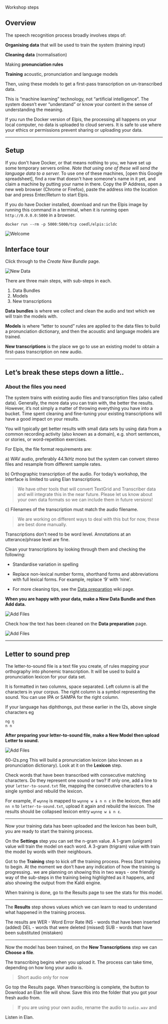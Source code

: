 Workshop steps

## Overview 
The speech recognition process broadly involves steps of:

**Organising data** that will be used to train the system (training input)

**Cleaning data** (normalisation)

Making **pronunciation rules**

**Training** acoustic, pronunciation and language models

Then, using these models to get a first-pass transcription on un-transcribed data. 

This is “machine learning” technology, not “artificial intelligence”. The system doesn’t ever “understand” or know your content in the sense of understanding the meaning.

If you run the Docker version of Elpis, the processing all happens on your local computer, no data is uploaded to cloud servers. It is safe to use where your ethics or permissions prevent sharing or uploading your data. 

---

## Setup


If you don't have Docker, or that means nothing to you, we have set up some temporary servers online. *Note that using one of these will send the language data to a server.* To use one of these machines, [open this Google spreadsheet], find a row that doesn't have someone's name in it yet, and claim a machine by putting your name in there. Copy the IP Address, open a new web browser (Chrome or Firefox), paste the address into the location bar and press Enter/Return to start Elpis. 

If you do have Docker installed, download and run the Elpis image by running this command in a terminal, when it is running open `http://0.0.0.0:5000` in a browser.
```
docker run --rm -p 5000:5000/tcp coedl/elpis:icldc
```

![Welcome](icldc/10-welcome.png)


## Interface tour
Click through to the *Create New Bundle* page.

![New Data](icldc/20-new-data.png)

There are three main steps, with sub-steps in each. 

1. Data Bundles
2. Models
3. New transcriptions

**Data bundles** is where we collect and clean the audio and text which we will train the models with. 

**Models** is where “letter to sound” rules are applied to the data files to build a pronunciation dictionary, and then the acoustic and language models are trained. 

**New transcriptions** is the place we go to use an existing model to obtain a first-pass transcription on new audio. 

---

## Let’s break these steps down a little.. 

### About the files you need

The system trains with existing audio files and transcription files (also called data). Generally, the more data you can train with, the better the results. However, it’s not simply a matter of throwing everything you have into a bucket. Time spent cleaning and fine-tuning your existing transcriptions will have a good impact on your results. 

You will typically get better results with small data sets by using data from a common recording activity (also known as a domain), e.g. short sentences, or stories, or word-repetition exercises. 

For Elpis, the file format requirements are:

a) WAV audio, preferably 44.1kHz mono but the system can convert stereo files and resample from different sample rates.

b) Orthographic transcription of the audio. For today’s workshop, the interface is limited to using Elan transcriptions. 

> We have other tools that will convert TextGrid and Transcriber data and will integrate this in the near future. Please let us know about your own data formats so we can include them in future versions!

c) Filenames of the transcription must match the audio filename.

> We are working on different ways to deal with this but for now, these are best done manually.

Transcriptions don’t need to be word level. Annotations at an utterance/phrase level are fine. 

Clean your transcriptions by looking through them and checking the following:

- Standardise variation in spelling
* Replace non-lexical number forms, shorthand forms and abbreviations with full lexical forms. For example, replace ‘9’ with ‘nine’.
- For more cleaning tips, see the [Data preparation](https://github.com/CoEDL/elpis/wiki/Data-preparation) wiki page.

**When you are happy with your data,  make a New Data Bundle and then Add data.**

![Add Files](icldc/30-add-files.png)

Check how the text has been cleaned on the **Data preparation** page. 

![Add Files](icldc/40-prepare.png)

---

## Letter to sound prep

The letter-to-sound file is a text file you create, of rules mapping your orthography into phonemic transcription. It will be used to build a pronunciation lexicon for your data set.

It is formatted in two columns, space separated. Left column is all the characters in your corpus. The right column is a symbol representing the sound. You can use IPA or SAMPA for the right column.

If your language has diphthongs, put these earlier in the l2s, above single characters
eg 
```
ng ŋ
n n
```

**After preparing your letter-to-sound file, make a New Model then  upload Letter to sound.**

![Add Files](icldc/50-new-model.png)

60-l2s.png
This will build a pronunciation lexicon (also known as a pronunciation dictionary). Look at it on the **Lexicon** step.

Check words that have been transcribed with consecutive matching characters. Do they represent one sound or two? If only one, add a line to your  `letter-to-sound.txt` file, mapping the consecutive characters to a single symbol and rebuild the lexicon. 

For example, if `wu̱nne̱` is mapped to `wu̱nne̱ w ɨ n n ɛ` in the lexicon, then add `nn n` to `letter-to-sound.txt`, upload it again and rebuild the lexicon.  The results should be collapsed lexicon entry `wu̱nne̱ w ɨ n ɛ`.

---

Now your training data has been uploaded and the lexicon has been built, you are ready to start the training process. 

On the **Settings** step you can set the n-gram value. A 1-gram (unigram) value will train the model on each word. A 3-gram (trigram) value with train the model by words with their neighbours. 

Got to the **Training** step to kick off the training process. Press Start training to begin. At the moment we don’t have any indication of how the training is progressing.. we are planning on showing this in two ways - one friendly way of the sub-steps in the training being highlighted as it happens, and also showing the output from the Kaldi engine. 

When training is done, go to the Results page to see the stats for this model. 

---

The **Results** step shows values which we can learn to read to understand what happened in the training process. 

The results are 
WER - Word Error Rate
INS - words that have been inserted (added)
DEL - words that were deleted (missed)
SUB - words that have been substituted (mistaken)

----

Now the model has been trained, on the **New Transcriptions** step we can **Choose a file**.

The transcribing begins when you upload it.  The process can take time, depending on how long your audio is. 

> Short audio only for now

Go top the Results page. When transcribing is complete, the button to Download an Elan file will show. Save this into the folder that you got your fresh audio from. 

> If you are using your own audio, rename the audio to `audio.wav` and 

Listen in Elan. 